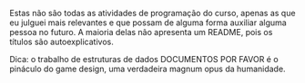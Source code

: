 Estas não são todas as atividades de programação do curso, apenas as que eu julguei mais relevantes e que possam de alguma forma auxiliar alguma pessoa no futuro. A maioria delas não apresenta um README, pois os títulos são autoexplicativos.

Dica: o trabalho de estruturas de dados DOCUMENTOS POR FAVOR é o pináculo do game design, uma verdadeira magnum opus da humanidade.
